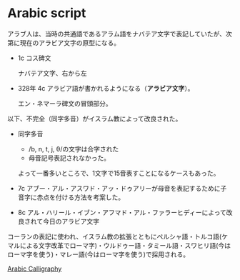 # Arabic script

アラブ人は、当時の共通語であるアラム語をナバテア文字で表記していたが、次第に現在のアラビア文字の原型になる。

- 1c コス碑文
    
    ナバテア文字、右から左
    
- 328年 4c アラビア語が書かれるようになる（**アラビア文字**）。
    
    エン・ネマーラ碑文の冒頭部分。
    

以下、不完全（同字多音）がイスラム教によって改良された。

- 同字多音
    - /b, n, t, j, θ/の文字は合字された
    - 母音記号表記されなかった。
    
    よって一番多いところで、1文字で15音表すことになるケースもあった。
    
- 7c アブー・アル・アスワド・アッ・ドゥアリーが母音を表記するために子音字に赤点を付ける方法を考案した。
- 8c アル・ハリール・イブン・アフマド・アル・ファラーヒディーによって改良されて今日のアラビア文字

コーランの表記に使われ、イスラム教の拡張とともにペルシャ語・トルコ語(ケマルによる文字改革でローマ字)・ウルドゥー語・タミール語・スワヒリ語(今はローマ字を使う)・マレー語(今はローマ字を使う)で採用される。

[Arabic Calligraphy](Arabic%20script%20e2d792eded204453af654d4ed8a3a4fe/Arabic%20Calligraphy%203e78748c28f94aae9e7c5bd992d6b791.md)
